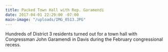 ```yaml
---
title: Packed Town Hall with Rep. Garamendi
date: 2017-04-01 22:29:00 -07:00
main-image: "/uploads/IMG_0513.JPG"
---
```


Hundreds of District 3 residents turned out for a town hall with Congressman John Garamendi in Davis during the February congressional recess.